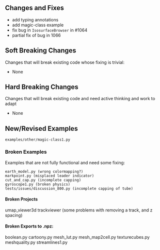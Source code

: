 
## Changes and Fixes

- add typing annotations
- add magic-class example
- fix bug in `IsosurfaceBrowser` in #1064
- partial fix of bug in 1066

## Soft Breaking Changes
Changes that will break existing code whose fixing is trivial:

- None


## Hard Breaking Changes
Changes that will break existing code and need active thinking and work to adapt

- None


## New/Revised Examples
```
examples/other/magic-class1.py
```

### Broken Examples
Examples that are not fully functional and need some fixing:
```
earth_model.py (wrong colormapping?)
markpoint.py (misplaced leader indicator)
cut_and_cap.py (incomplete capping)
gyroscope1.py (broken physics)
tests/issues/discussion_800.py (incomplete capping of tube)
```

#### Broken Projects
umap_viewer3d
trackviewer (some problems with removing a track, and z spacing)

#### Broken Exports to .npz:
boolean.py
cartoony.py
mesh_lut.py
mesh_map2cell.py
texturecubes.py
meshquality.py
streamlines1.py

